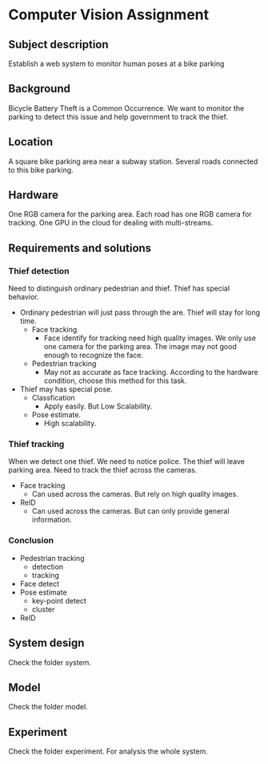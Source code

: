 # Computer Vision Assignment
## Subject description
Establish a web system to monitor human poses at a bike parking
## Background
Bicycle Battery Theft is a Common Occurrence. 
We want to monitor the parking to detect this issue and help government to track the thief.
## Location
A square bike parking area near a subway station. Several roads connected to this bike parking.
## Hardware
One RGB camera for the parking area. Each road has one RGB camera for tracking.
One GPU in the cloud for dealing with multi-streams.
## Requirements and solutions
### Thief detection
Need to distinguish ordinary pedestrian and thief.
Thief has special behavior.
- Ordinary pedestrian will just pass through the are. Thief will stay for long time.
    - Face tracking
        - Face identify for tracking need high quality images. We only use one camera for the 
          parking area. The image may not good enough to recognize the face.
    - Pedestrian tracking
        - May not as accurate as face tracking. According to the hardware condition, choose
          this method for this task.
- Thief may has special pose. 
    - Classfication
        - Apply easily. But Low Scalability.
    - Pose estimate.
        - High scalability. 
### Thief tracking
When we detect one thief. We need to notice police. The thief will leave parking area.
Need to track the thief across the cameras.
- Face tracking
    - Can used across the cameras. But rely on high quality images.
- ReID
    - Can used across the cameras. But can only provide general information.
### Conclusion
- Pedestrian tracking
    - detection
    - tracking
- Face detect
- Pose estimate
    - key-point detect
    - cluster
- ReID
## System design
Check the folder system.
## Model
Check the folder model.
## Experiment
Check the folder experiment. For analysis the whole system.
